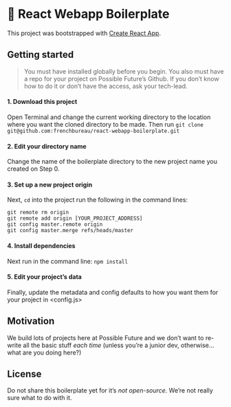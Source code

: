 
# 🍲 React Webapp Boilerplate

This project was bootstrapped with [Create React App](https://github.com/facebook/create-react-app).

## Getting started
> You must have <npm/> installed globally before you begin.
> You also must have a repo for your project on Possible Future’s Github.
> If you don’t know how to do it or don’t have the access, ask your tech-lead.

#### 1. Download this project
Open Terminal and change the current working directory to the location where you want the cloned directory to be made.
Then run
`git clone git@github.com:frenchbureau/react-webapp-boilerplate.git`

#### 2. Edit your directory name
Change the name of the boilerplate directory to the new project name you created on Step 0.

#### 3. Set up a new project origin
Next, `cd` into the project run the following in the command lines:
```
git remote rm origin
git remote add origin [YOUR_PROJECT_ADDRESS]
git config master.remote origin
git config master.merge refs/heads/master
```

#### 4. Install dependencies
Next run in the command line:
`npm install`

#### 5. Edit your project’s data
Finally, update the metadata and config defaults to how you want them for your project in <config.js>

## Motivation
We build lots of projects here at Possible Future and we don’t want to re-write all the basic stuff _each time_ (unless you’re a junior dev, otherwise... what are you doing here?)

## License
Do not share this boilerplate yet for it’s *not open-source*. We’re not really sure what to do with it.
